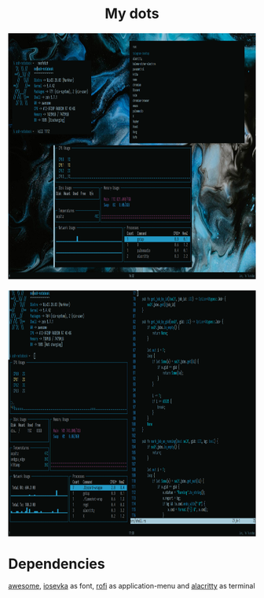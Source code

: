 <h1 align="center">My dots</h1>
<div align="center">
    <h3>
    	<img src="img/screen-1.png" align="center" height="500px">
    </h3>
</div>
<div align="center">
    <h3>
    	<img src="img/screen-2.png" align="center" height="500px">
    </h3>
</div>

# Dependencies
[awesome](https://github.com/awesomeWM/awesome), [iosevka](https://github.com/be5invis/iosevka) as font, [rofi](https://github.com/davatorium/rofi) as application-menu and [alacritty](https://github.com/alacritty/alacritty) as terminal
